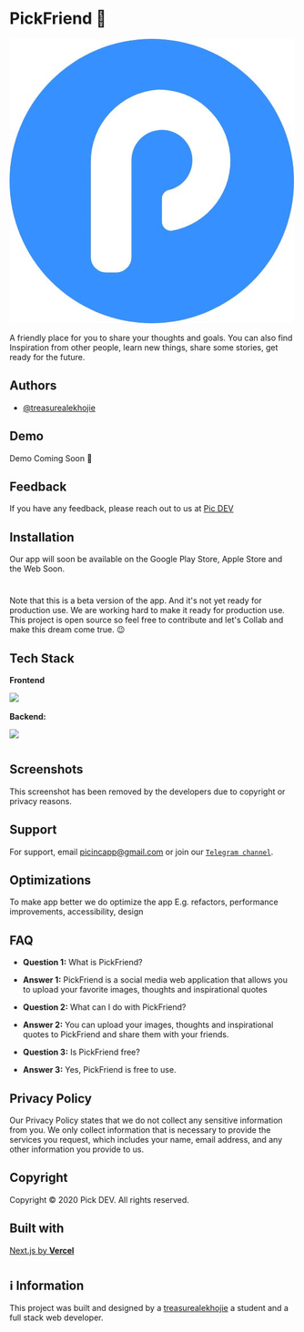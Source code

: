 # PickFriend 📸

![App Screenshot](/public/logo.jpg)

A friendly place for you to share your thoughts and goals. You can also find Inspiration from other people, learn new things, share some stories, get ready for the future.

## Authors

- [@treasurealekhojie](https://github.com/creative-tutorials)

## Demo

Demo Coming Soon 🚀

## Feedback

If you have any feedback, please reach out to us at [Pic DEV](mailto:picincapp@gmail.com)

## Installation

Our app will soon be available on the Google Play Store, Apple Store and the Web Soon.

#

Note that this is a beta version of the app. And it's not yet ready for production use. We are working hard to make it ready for production use.
This project is open source so feel free to contribute and let's Collab and make this dream come true. 😉

## Tech Stack

**Frontend**

<img src="https://www.svgrepo.com/show/354112/nextjs.svg" width="100px"/>

**Backend:**

<img src="https://www.svgrepo.com/show/353735/firebase.svg" width="100px"/>

#

## Screenshots

This screenshot has been removed by the developers due to copyright or privacy reasons.

## Support

For support, email picincapp@gmail.com or join our [`Telegram channel`](https://t.me/picdevelopers).

## Optimizations

To make app better we do optimize the app E.g. refactors, performance improvements, accessibility, design

## FAQ

- **Question 1:** What is PickFriend?
- **Answer 1:** PickFriend is a social media web application that allows you to upload your favorite images, thoughts and inspirational quotes

- **Question 2:** What can I do with PickFriend?

- **Answer 2:** You can upload your images, thoughts and inspirational quotes to PickFriend and share them with your friends.

- **Question 3:** Is PickFriend free?

- **Answer 3:** Yes, PickFriend is free to use.

## Privacy Policy

Our Privacy Policy states that we do not collect any sensitive information from you. We only collect information that is necessary to provide the services you request, which includes your name, email address, and any other information you provide to us.

## Copyright

Copyright © 2020 Pick DEV. All rights reserved.

## Built with

[Next.js by **Vercel**](https://nextjs.org)

#

## ℹ Information

This project was built and designed by a [treasurealekhojie](https://github.com/creative-tutorials) a student and a full stack web developer.
